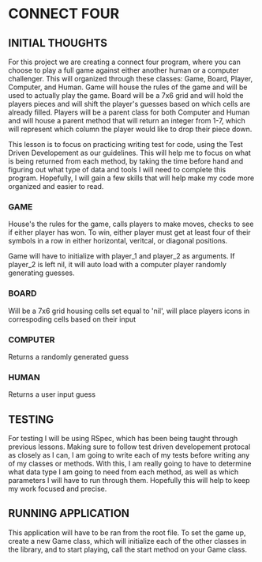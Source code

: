 # CONNECT FOUR


## INITIAL THOUGHTS

For this project we are creating a connect four program, where you can choose to play a full game against either another human or a computer challenger. This will organized through these classes: Game, Board, Player, Computer, and Human.  Game will house the rules of the game and will be used to actually play the game.  Board will be a 7x6 grid and will hold the players pieces and will shift the player's guesses based on which cells are already filled.  Players will be a parent class for both Computer and Human and will house a parent method that will return an integer from 1-7, which will represent which column the player would like to drop their piece down.

This lesson is to focus on practicing writing test for code, using the Test Driven Developement as our guidelines.  This will help me to focus on what is being returned from each method, by taking the time before hand and figuring out what type of data and tools I will need to complete this program. Hopefully, I will gain a few skills that will help make my code more organized and easier to read. 


### GAME

House's the rules for the game, calls players to make moves, checks to see if either player has won. To win, either player must get at least four of their symbols in a row in either horizontal, veritcal, or diagonal positions.

Game will have to initialize with player_1 and player_2 as arguments. If player_2 is left nil, it will auto load with a computer player randomly generating guesses. 

### BOARD

Will be a 7x6 grid housing cells set equal to 'nil', will place players icons in correspoding cells based on their input


### COMPUTER

Returns a randomly generated guess

### HUMAN

Returns a user input guess


## TESTING

For testing I will be using RSpec, which has been being taught through previous lessons. Making sure to follow test driven developement protocal as closely as I can, I am going to write each of my tests before writing any of my classes or methods.  With this, I am really going to have to determine what data type I am going to need from each method, as well as which parameters I will have to run through them. Hopefully this will help to keep my work focused and precise.


## RUNNING APPLICATION

This application will have to be ran from the root file.  To set the game up, create a new Game class, which will initialize each of the other classes in the library, and to start playing, call the start method on your Game class.